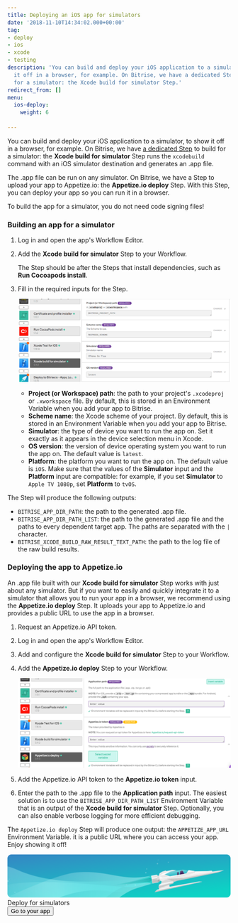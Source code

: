 ```yaml
---
title: Deploying an iOS app for simulators
date: '2018-11-10T14:34:02.000+00:00'
tag:
- deploy
- ios
- xcode
- testing
description: 'You can build and deploy your iOS application to a simulator, to show
  it off in a browser, for example. On Bitrise, we have a dedicated Step to build
  for a simulator: the Xcode build for simulator Step.'
redirect_from: []
menu:
  ios-deploy:
    weight: 6

---
```

You can build and deploy your iOS application to a simulator, to show it off in a browser, for example. On Bitrise, we have [a dedicated Step](https://www.bitrise.io/integrations/steps/xcode-build-for-simulator) to build for a simulator: the **Xcode build for simulator** Step runs the `xcodebuild` command with an iOS simulator destination and generates an .app file.

The .app file can be run on any simulator. On Bitrise, we have a Step to upload your app to Appetize.io: the **Appetize.io deploy** Step. With this Step, you can deploy your app so you can run it in a browser.

To build the app for a simulator, you do not need code signing files!

### Building an app for a simulator

1. Log in and open the app's Workflow Editor.
2. Add the **Xcode build for simulator** Step to your Workflow.

   The Step should be after the Steps that install dependencies, such as **Run Cocoapods install**.
3. Fill in the required inputs for the Step.

   ![](/img/build-for-simulator.png)
   * **Project (or Workspace) path**: the path to your project's `.xcodeproj` or `.xworkspace` file. By default, this is stored in an Environment Variable when you add your app to Bitrise.
   * **Scheme name**: the Xcode scheme of your project. By default, this is stored in an Environment Variable when you add your app to Bitrise.
   * **Simulator**: the type of device you want to run the app on. Set it exactly as it appears in the device selection menu in Xcode.
   * **OS version**: the version of device operating system you want to run the app on. The default value is `latest`.
   * **Platform**: the platform you want to run the app on. The default value is `iOS`. Make sure that the values of the **Simulator** input and the **Platform** input are compatible: for example, if you set **Simulator** to `Apple TV 1080p`, set **Platform** to `tvOS`.

The Step will produce the following outputs:

* `BITRISE_APP_DIR_PATH`: the path to the generated .app file.
* `BITRISE_APP_DIR_PATH_LIST`: the path to the generated .app file and the paths to every dependent target app. The paths are separated with the `|` character.
* `BITRISE_XCODE_BUILD_RAW_RESULT_TEXT_PATH`: the path to the log file of the raw build results.

### Deploying the app to Appetize.io

An .app file built with our **Xcode build for simulator** Step works with just about any simulator. But if you want to easily and quickly integrate it to a simulator that allows you to run your app in a browser, we recommend using the **Appetize.io deploy** Step. It uploads your app to Appetize.io and provides a public URL to use the app in a browser.

1. Request an Appetize.io API token.
2. Log in and open the app's Workflow Editor.
3. Add and configure the **Xcode build for simulator** Step to your Workflow.
4. Add the **Appetize.io deploy** Step to your Workflow.

   ![](/img/appetize-deploy.png)
5. Add the Appetize.io API token to the **Appetize.io token** input.
6. Enter the path to the .app file to the **Application path** input. The easiest solution is to use the `BITRISE_APP_DIR_PATH_LIST` Environment Variable that is an output of the **Xcode build for simulator** Step. Optionally, you can also enable verbose logging for more efficient debugging.

The `Appetize.io deploy` Step will produce one output: the `APPETIZE_APP_URL` Environment Variable. it is a public URL where you can access your app. Enjoy showing it off!

<div class="banner">
	<img src="/assets/images/banner-bg-888x170.png" style="border: none;">
	<div class="deploy-text">Deploy for simulators</div>
	<a target="_blank" href="https://app.bitrise.io/dashboard/builds"><button class="button">Go to your app</button></a>
</div>